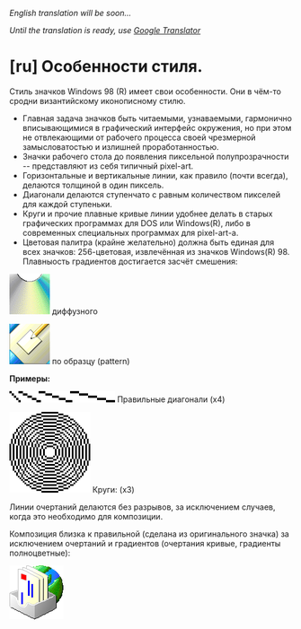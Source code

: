 *English translation will be soon...*

*Until the translation is ready, use [Google Translator](https://github-com.translate.goog/nestoris/Win98SE/tree/main/reference?_x_tr_sl=ru&_x_tr_tl=en&_x_tr_hl=ru&_x_tr_pto=wapp)*

# [ru] Особенности стиля.
Стиль значков Windows 98 (R) имеет свои особенности. Они в чём-то сродни византийскому иконописному стилю.

* Главная задача значков быть читаемыми, узнаваемыми, гармонично вписывающимися в графический интерфейс окружения, но при этом не отвлекающими от рабочего процесса своей чрезмерной замысловатостью и излишней проработанностью.
* Значки рабочего стола до появления пиксельной полупрозрачности -- представляют из себя типичный pixel-art.
* Горизонтальные и вертикальные линии, как правило (почти всегда), делаются толщиной в один пиксель.
* Диагонали делаются ступенчато с равным количеством пикселей для каждой ступеньки.
* Круги и прочие плавные кривые линии удобнее делать в старых графических программах для DOS или Windows(R), либо в современных специальных программах для pixel-art-а.
* Цветовая палитра (крайне желательно) должна быть единая для всех значков: 256-цветовая, извлечённая из значков Windows(R) 98. Плавныость градиентов достигается засчёт смешения:

![](diffuse_cd.png) диффузного

![](pattern_desk.png) по образцу (pattern)

**Примеры:**

![диагонали](diagonals.png) Правильные диагонали (x4)

![круги](circles.png) Круги: (x3)

Линии очертаний делаются без разрывов, за исключением случаев, когда это необходимо для композиции.

Композиция близка к правильной (сделана из оригинального значка) за исключением очертаний и градиентов (очертания кривые, градиенты полноцветные):

![](gradient_and_line.png)
